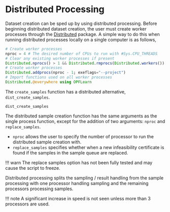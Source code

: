 # Distributed Processing

Dataset creation can be sped up by using distributed processing. 
Before beginning distributed dataset creation, the user must create worker processes through the [Distributed](https://docs.julialang.org/en/v1/stdlib/Distributed/) package. 
A simple way to do this when running distributed processes locally on a single computer is as follows, 

```julia
# Create worker processes
nproc = 4 # The desired number of CPUs to run with #Sys.CPU_THREADS
# Clear any existing worker processes if present
Distributed.nprocs() > 1 && Distributed.rmprocs(Distributed.workers())
# Create worker processes
Distributed.addprocs(nproc - 1; exeflags="--project")
# Import functions used on all worker processes
Distributed.@everywhere using OPFLearn
```

The `create_samples` function has a distributed alternative, `dist_create_samples`.

```@docs
dist_create_samples
```

The distributed sample creation function has the same arguments as the single process function, except for the addition of two arguments: `nproc` and `replace_samples`.
- `nproc` allows the user to specify the number of processor to run the distributed sample creation with.
- `replace_samples` specifies whether when a new infeasibility certificate is found if the samples in the sample queue are replaced.

!!! warn
	The replace samples option has not been fully tested and may cause the script to freeze.

Distributed processing splits the sampling / result handling from the sample processing with one processor handling sampling and the remaining processors processing samples.

!!! note
	A significant increase in speed is not seen unless more than 3 processors are used.